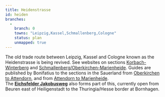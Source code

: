 ```yaml
---
title: Heidenstrasse
id: heiden
branches:
  -
    branch: 0
    towns: "Leipzig,Kassel,Schmallenberg,Cologne"
    status: plan
    unmapped: true
---
```


The old trade route between Leipzig, Kassel and Cologne known as the Heidenstrasse is being revived. See websites on sections [Korbach-Winterberg][0] and [Schmallenberg/Oberkirchen-Marienheide][1]. Guides are published by Bonifatius to the sections in the Sauerland from [Oberkirchen to Attendorn][2], and from [Attendorn to Marienheide][3].  
The [**Eichsfelder Jakobusweg**][4] also forms part of this, currently open from Beuren east of Heiligenstadt to the Thuringia/Hesse border at Bornhagen.

[0]: http://www.heidenstrasse.de/
[1]: http://www.jakobuswege-sauerland.de/
[2]: http://www.amazon.de/exec/obidos/ASIN/389710296X/europaischefe-21
[3]: http://www.amazon.de/exec/obidos/ASIN/3897103710/europaischefe-21
[4]: http://www.veh-eichsfeld.de/berichte-ak-jw.htm